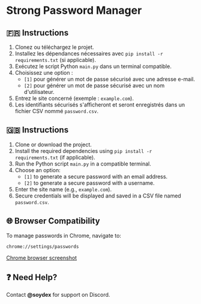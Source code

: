 # Strong Password Manager

## 🇫🇷 Instructions
1. Clonez ou téléchargez le projet.
2. Installez les dépendances nécessaires avec `pip install -r requirements.txt` (si applicable).
3. Exécutez le script Python `main.py` dans un terminal compatible.
4. Choisissez une option :
   - `[1]` pour générer un mot de passe sécurisé avec une adresse e-mail.
   - `[2]` pour générer un mot de passe sécurisé avec un nom d'utilisateur.
5. Entrez le site concerné (exemple : `example.com`).
6. Les identifiants sécurisés s'afficheront et seront enregistrés dans un fichier CSV nommé `password.csv`.

## 🇬🇧 Instructions
1. Clone or download the project.
2. Install the required dependencies using `pip install -r requirements.txt` (if applicable).
3. Run the Python script `main.py` in a compatible terminal.
4. Choose an option:
   - `[1]` to generate a secure password with an email address.
   - `[2]` to generate a secure password with a username.
5. Enter the site name (e.g., `example.com`).
6. Secure credentials will be displayed and saved in a CSV file named `password.csv`.

## 🌐 Browser Compatibility
To manage passwords in Chrome, navigate to:
```
chrome://settings/passwords
```

[Chrome browser screenshot](https://postimg.cc/phyPDH9m)

## ❓ Need Help?
Contact **@soydex** for support on Discord.
